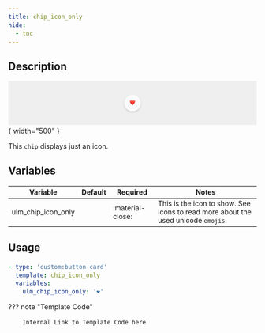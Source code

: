 ```yaml
---
title: chip_icon_only
hide:
  - toc
---
```

<!-- markdownlint-disable MD046 -->

## Description

![example-image](../../assets/img/ulm_chips/chip_icon_only.png){ width="500" }

This `chip` displays just an icon.

## Variables

| Variable | Default | Required         | Notes             |
|----------|---------|------------------|-------------------|
| ulm_chip_icon_only     |         | :material-close: | This is the icon to show. See icons to read more about the used unicode `emojis`.  |

## Usage

```yaml
- type: 'custom:button-card'
  template: chip_icon_only
  variables:
    ulm_chip_icon_only: '❤️'
```

??? note "Template Code"

        Internal Link to Template Code here
